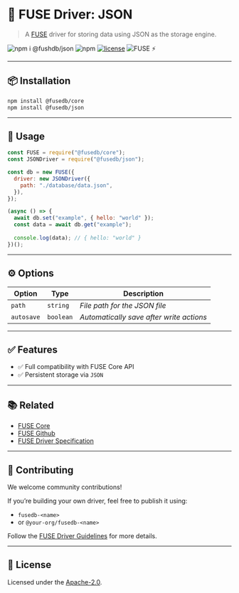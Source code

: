 # 🔌 FUSE Driver: JSON

> A [FUSE](https://github.com/Fast-Unified-Storage-Engine/FUSE) driver for storing data using JSON as the storage engine.

![npm i @fushdb/json](https://img.shields.io/badge/npm%20i-@fushdb/json-black)
![npm](https://img.shields.io/npm/v/@fusedb/json)
[![license](https://img.shields.io/npm/l/@fusedb/json)](./LICENSE)
![FUSE ⚡](https://img.shields.io/badge/FUSE-⚡-yellow)

---

## 📦 Installation

```bash
npm install @fusedb/core
npm install @fusedb/json
```
---

## 🚀 Usage

```js
const FUSE = require("@fusedb/core");
const JSONDriver = require("@fusedb/json");

const db = new FUSE({
  driver: new JSONDriver({
    path: "./database/data.json",
  }),
});

(async () => {
  await db.set("example", { hello: "world" });
  const data = await db.get("example");
  
  console.log(data); // { hello: "world" }
})();
```

---

## ⚙️ Options

| Option | Type  | Description                                 |
| ------ | ----- | ------------------------------------------- |
| `path`  | `string` | *File path for the JSON file* |
| `autosave`  | `boolean` | *Automatically save after write actions* |

---

## ✅ Features

* ✅ Full compatibility with FUSE Core API
* ✅ Persistent storage via `JSON`

---

## 📚 Related

* [FUSE Core](https://www.npmjs.com/package/@fusedb/core)
* [FUSE Github](https://github.com/Fast-Unified-Storage-Engine/FUSE)
* [FUSE Driver Specification](https://github.com/Fast-Unified-Storage-Engine/FUSE/blob/main/DRIVER_SPECIFICATION.md)

---

## 🤝 Contributing

We welcome community contributions!

If you’re building your own driver, feel free to publish it using:

* `fusedb-<name>`
* or `@your-org/fusedb-<name>`

Follow the [FUSE Driver Guidelines](https://github.com/fusedb/.github/blob/main/CONTRIBUTING.md) for more details.

---

## 🧾 License

Licensed under the [Apache-2.0](./LICENSE).